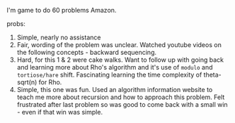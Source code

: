 I'm game to do 60 problems Amazon.

probs:
1. Simple, nearly no assistance
2. Fair, wording of the problem was unclear. Watched youtube videos on the following concepts - backward sequencing.
3. Hard, for this 1 & 2 were cake walks. Want to follow up with going back and learning more about Rho's algorithm and it's use of `modulo` and `tortiose/hare` shift. Fascinating learning the time complexity of theta-sqrt(n) for Rho.
4. Simple, this one was fun. Used an algorithm information website to teach me more about recursion and how to approach this problem. Felt frustrated after last problem so was good to come back with a small win - even if that win was simple.
